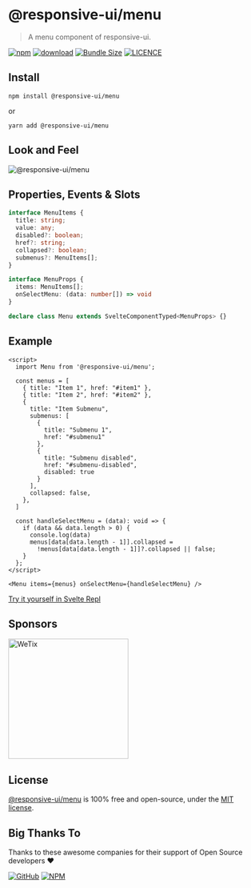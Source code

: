 # @responsive-ui/menu

> A menu component of responsive-ui.

<p>

[![npm](https://img.shields.io/npm/v/@responsive-ui/menu.svg)](https://www.npmjs.com/package/@responsive-ui/menu)
[![download](https://img.shields.io/npm/dw/@responsive-ui/menu.svg)](https://www.npmjs.com/package/@responsive-ui/menu)
[![Bundle Size](https://badgen.net/bundlephobia/minzip/%40responsive-ui%2Fposter)](https://bundlephobia.com/result?p=@responsive-ui/menu)
[![LICENCE](https://img.shields.io/github/license/wetix/responsive-ui)](https://github.com/wetix/responsive-ui/blob/master/LICENSE)

</p>

## Install

```console
npm install @responsive-ui/menu
```

or

```console
yarn add @responsive-ui/menu
```

## Look and Feel

<img src="https://user-images.githubusercontent.com/7383278/105787754-15d88800-5fba-11eb-9f4f-8a8f84048b70.png"
alt="@responsive-ui/menu" />

## Properties, Events & Slots

```ts
interface MenuItems {
  title: string;
  value: any;
  disabled?: boolean;
  href?: string;
  collapsed?: boolean;
  submenus?: MenuItems[];
}

interface MenuProps {
  items: MenuItems[];
  onSelectMenu: (data: number[]) => void
}

declare class Menu extends SvelteComponentTyped<MenuProps> {}
```

## Example

```svelte
<script>
  import Menu from '@responsive-ui/menu';
  
  const menus = [
    { title: "Item 1", href: "#item1" },
    { title: "Item 2", href: "#item2" },
    {
      title: "Item Submenu",
      submenus: [
        {
          title: "Submenu 1",
          href: "#submenu1"
        },
        {
          title: "Submenu disabled",
          href: "#submenu-disabled",
          disabled: true
        }
      ],
      collapsed: false,
    },
  ]

  const handleSelectMenu = (data): void => {
    if (data && data.length > 0) {
      console.log(data)
      menus[data[data.length - 1]].collapsed =
        !menus[data[data.length - 1]]?.collapsed || false;
    }
  };
</script>

<Menu items={menus} onSelectMenu={handleSelectMenu} />
```

[Try it yourself in Svelte Repl](https://svelte.dev/repl/2ad7ede9845b4b449e4b453951a4f7ad?version=3.31.2)

## Sponsors

<img src="https://asset.wetix.my/images/logo/wetix.png" alt="WeTix" width="240px">

## License

[@responsive-ui/menu](https://github.com/wetix/responsive-ui/tree/master/components/menu) is 100% free and open-source, under the [MIT license](https://github.com/wetix/responsive-ui/blob/master/LICENSE).

## Big Thanks To

Thanks to these awesome companies for their support of Open Source developers ❤

[![GitHub](https://jstools.dev/img/badges/github.svg)](https://github.com/open-source)
[![NPM](https://jstools.dev/img/badges/npm.svg)](https://www.npmjs.com/)
